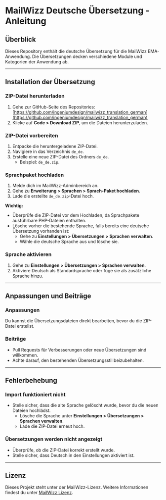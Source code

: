 # MailWizz Deutsche Übersetzung - Anleitung

## Überblick
Dieses Repository enthält die deutsche Übersetzung für die MailWizz EMA-Anwendung. Die Übersetzungen decken verschiedene Module und Kategorien der Anwendung ab.

---

## Installation der Übersetzung

### ZIP-Datei herunterladen
1. Gehe zur GitHub-Seite des Repositories:  
   [https://github.com/ingeniumdesign/mailwizz_translation_german](https://github.com/ingeniumdesign/mailwizz_translation_german)
2. Klicke auf **Code > Download ZIP**, um die Dateien herunterzuladen.

### ZIP-Datei vorbereiten
1. Entpacke die heruntergeladene ZIP-Datei.
2. Navigiere in das Verzeichnis `de_de`.
3. Erstelle eine neue ZIP-Datei des Ordners `de_de`.
    - Beispiel: `de_de.zip`.

### Sprachpaket hochladen
1. Melde dich im MailWizz-Adminbereich an.
2. Gehe zu **Erweiterung > Sprachen > Sprach-Paket hochladen**.
3. Lade die erstellte `de_de.zip`-Datei hoch.

**Wichtig:**
- Überprüfe die ZIP-Datei vor dem Hochladen, da Sprachpakete ausführbare PHP-Dateien enthalten.
- Lösche vorher die bestehende Sprache, falls bereits eine deutsche Übersetzung vorhanden ist:
    - Gehe zu **Einstellungen > Übersetzungen > Sprachen verwalten**.
    - Wähle die deutsche Sprache aus und lösche sie.

### Sprache aktivieren
1. Gehe zu **Einstellungen > Übersetzungen > Sprachen verwalten**.
2. Aktiviere Deutsch als Standardsprache oder füge sie als zusätzliche Sprache hinzu.

---

## Anpassungen und Beiträge

### Anpassungen
Du kannst die Übersetzungsdateien direkt bearbeiten, bevor du die ZIP-Datei erstellst.

### Beiträge
- Pull Requests für Verbesserungen oder neue Übersetzungen sind willkommen.
- Achte darauf, den bestehenden Übersetzungsstil beizubehalten.

---

## Fehlerbehebung

### Import funktioniert nicht
- Stelle sicher, dass die alte Sprache gelöscht wurde, bevor du die neuen Dateien hochlädst.
    - Lösche die Sprache unter **Einstellungen > Übersetzungen > Sprachen verwalten**.
    - Lade die ZIP-Datei erneut hoch.

### Übersetzungen werden nicht angezeigt
- Überprüfe, ob die ZIP-Datei korrekt erstellt wurde.
- Stelle sicher, dass Deutsch in den Einstellungen aktiviert ist.

---

## Lizenz
Dieses Projekt steht unter der MailWizz-Lizenz. Weitere Informationen findest du unter [MailWizz Lizenz](https://www.mailwizz.com/license/).